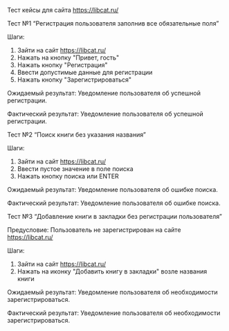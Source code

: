 Тест кейсы для сайта https://libcat.ru/

Тест №1 “Регистрация пользователя заполнив все обязательные поля”

Шаги:

1. Зайти на сайт https://libcat.ru/
2. Нажать на кнопку "Привет, гость"
3. Нажать кнопку "Регистрация"
4. Ввести допустимые данные для регистрации
5. Нажать кнопку "Зарегистрироваться"

Ожидаемый результат: Уведомление пользователя об успешной регистрации.

Фактический результат: Уведомление пользователя об успешной регистрации.

Тест №2 “Поиск книги без указания названия”

Шаги:

1. Зайти на сайт https://libcat.ru/
2. Ввести пустое значение в поле поиска
3. Нажать кнопку поиска или ENTER

Ожидаемый результат: Уведомление пользователя об ошибке поиска.

Фактический результат: Уведомление пользователя об ошибке поиска.

Тест №3 “Добавление книги в закладки без регистрации пользователя”

Предусловие: Пользователь не зарегистрирован на сайте https://libcat.ru/

Шаги:
1. Зайти на сайт https://libcat.ru/
2. Нажать на иконку "Добавить книгу в закладки" возле названия книги

Ожидаемый результат: Уведомление пользователя об необходимости зарегистрироваться.

Фактический результат: Уведомление пользователя об необходимости зарегистрироваться.
